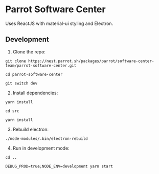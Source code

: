 # Parrot Software Center

Uses ReactJS with material-ui styling and Electron.

## Development

1. Clone the repo:

`git clone https://nest.parrot.sh/packages/parrot/software-center-team/parrot-software-center.git`

`cd parrot-software-center`

`git switch dev`


2. Install dependencies:

`yarn install`

`cd src`

`yarn install`


3. Rebuild electron:

`./node-modules/.bin/electron-rebuild`


4. Run in development mode:

`cd ..`

`DEBUG_PROD=true;NODE_ENV=development yarn start`
